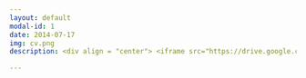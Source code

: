 ```yaml
---
layout: default
modal-id: 1
date: 2014-07-17
img: cv.png
description: <div align = "center"> <iframe src="https://drive.google.com/file/d/10lw51v7Cn_rxbymnPSDFwjuJXAWc12FS/preview" width="1280" height="800"></iframe></div>

---
```

